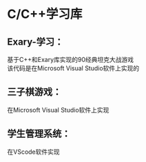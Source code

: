 # C/C++学习库

## Exary-学习：  
基于C++和Exary库实现的90经典坦克大战游戏  
该代码是在Microsoft Visual Studio软件上实现的  
## 三子棋游戏：  
在Microsoft Visual Studio软件上实现  
## 学生管理系统：   
在VScode软件实现
